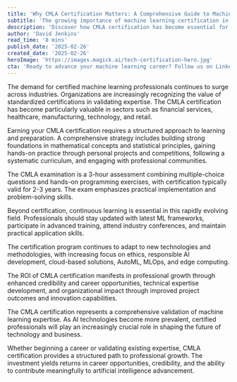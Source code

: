```yaml
---
title: 'Why CMLA Certification Matters: A Comprehensive Guide to Machine Learning Credentials'
subtitle: 'The growing importance of machine learning certification in today''s tech landscape'
description: 'Discover how CMLA certification has become essential for machine learning professionals, offering validated expertise across industries like finance, healthcare, and technology. Learn about preparation strategies, examination processes, and the long-term value of maintaining certified status in this rapidly evolving field.'
author: 'David Jenkins'
read_time: '8 mins'
publish_date: '2025-02-26'
created_date: '2025-02-26'
heroImage: 'https://images.magick.ai/tech-certification-hero.jpg'
cta: 'Ready to advance your machine learning career? Follow us on LinkedIn for regular updates on certification preparation tips, industry insights, and exclusive learning resources that will help you succeed in your CMLA journey.'
---
```


The demand for certified machine learning professionals continues to surge across industries. Organizations are increasingly recognizing the value of standardized certifications in validating expertise. The CMLA certification has become particularly valuable in sectors such as financial services, healthcare, manufacturing, technology, and retail.

Earning your CMLA certification requires a structured approach to learning and preparation. A comprehensive strategy includes building strong foundations in mathematical concepts and statistical principles, gaining hands-on practice through personal projects and competitions, following a systematic curriculum, and engaging with professional communities.

The CMLA examination is a 3-hour assessment combining multiple-choice questions and hands-on programming exercises, with certification typically valid for 2-3 years. The exam emphasizes practical implementation and problem-solving skills.

Beyond certification, continuous learning is essential in this rapidly evolving field. Professionals should stay updated with latest ML frameworks, participate in advanced training, attend industry conferences, and maintain practical application skills.

The certification program continues to adapt to new technologies and methodologies, with increasing focus on ethics, responsible AI development, cloud-based solutions, AutoML, MLOps, and edge computing.

The ROI of CMLA certification manifests in professional growth through enhanced credibility and career opportunities, technical expertise development, and organizational impact through improved project outcomes and innovation capabilities.

The CMLA certification represents a comprehensive validation of machine learning expertise. As AI technologies become more prevalent, certified professionals will play an increasingly crucial role in shaping the future of technology and business.

Whether beginning a career or validating existing expertise, CMLA certification provides a structured path to professional growth. The investment yields returns in career opportunities, credibility, and the ability to contribute meaningfully to artificial intelligence advancement.